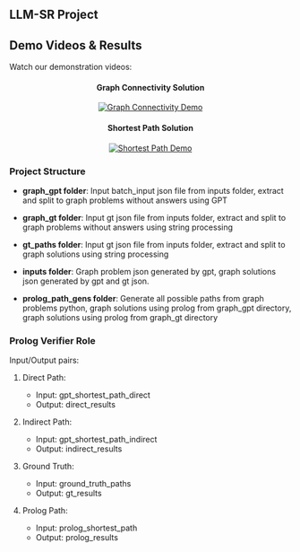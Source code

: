 ## LLM-SR Project

## Demo Videos & Results
Watch our demonstration videos:

<div align="center">

#### Graph Connectivity Solution
[![Graph Connectivity Demo](https://img.youtube.com/vi/EXe5KNC2mXg/maxresdefault.jpg)](https://www.youtube.com/watch?v=EXe5KNC2mXg)

#### Shortest Path Solution
[![Shortest Path Demo](https://img.youtube.com/vi/uK1gLkO-NM4/maxresdefault.jpg)](https://www.youtube.com/watch?v=uK1gLkO-NM4)

</div>

### Project Structure

- **graph_gpt folder**: Input batch_input json file from inputs folder, extract and split to graph problems without answers using GPT

- **graph_gt folder**: Input gt json file from inputs folder, extract and split to graph problems without answers using string processing

- **gt_paths folder**: Input gt json file from inputs folder, extract and split to graph solutions using string processing 

- **inputs folder**: Graph problem json generated by gpt, graph solutions json generated by gpt and gt json.

- **prolog_path_gens folder**: Generate all possible paths from graph problems python, graph solutions using prolog from graph_gpt directory, graph solutions using prolog from graph_gt directory

### Prolog Verifier Role

Input/Output pairs:
1. Direct Path:
   - Input: gpt_shortest_path_direct
   - Output: direct_results

2. Indirect Path:
   - Input: gpt_shortest_path_indirect
   - Output: indirect_results

3. Ground Truth:
   - Input: ground_truth_paths
   - Output: gt_results

4. Prolog Path:
   - Input: prolog_shortest_path
   - Output: prolog_results